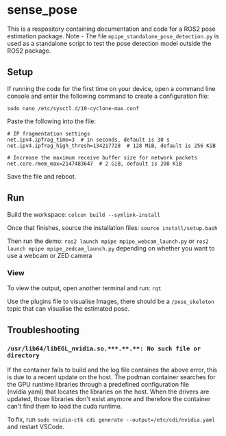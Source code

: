 # sense_pose

This is a respository containing documentation and code for a ROS2 pose estimation package.
Note - The file `mpipe_standalone_pose_detection.py` is used as a standalone script to test the pose detection model outside the ROS2 package.

## Setup
If running the code for the first time on your device, open a command line console and enter the following command to create a configuration file:

`sudo nano /etc/sysctl.d/10-cyclone-max.conf`

Paste the following into the file:

```
# IP fragmentation settings
net.ipv4.ipfrag_time=3  # in seconds, default is 30 s
net.ipv4.ipfrag_high_thresh=134217728  # 128 MiB, default is 256 KiB

# Increase the maximum receive buffer size for network packets
net.core.rmem_max=2147483647  # 2 GiB, default is 208 KiB
```

Save the file and reboot.

## Run
Build the workspace:
`colcon build --symlink-install`

Once that finishes, source the installation files:
`source install/setup.bash`

Then run the demo:
`ros2 launch mpipe mpipe_webcam_launch.py`
or
`ros2 launch mpipe mpipe_zedcam_launch.py`
depending on whether you want to use a webcam or ZED camera

### View
To view the output, open another terminal and run:
`rqt`

Use the plugins file to visualise Images, there should be a `/pose_skeleton` topic that can visualise the estimated pose.

## Troubleshooting
### `/usr/lib64/libEGL_nvidia.so.***.**.**: No such file or directory`

If the container fails to build and the log file containes the above error, this is due to a recent update on the host. The podman container searches for the GPU runtime libraries through a predefined configuration file (nvidia.yaml) that locates the libraries on the host. When the drivers are updated, those libraries don't exist anymore and therefore the container can't find them to load the cuda runtime. 

To fix, run `sudo nvidia-ctk cdi generate --output=/etc/cdi/nvidia.yaml` and restart VSCode.

